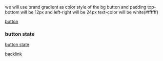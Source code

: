 we will use brand gradient as color style of the bg button and padding top-bottom will be 12px and left-right will be 24px
text-color will be white(#ffffff)

[button](./assets/see-work.png)

### button state

[button state](./assets/buttons.png)

[backlink](./Web-Design.md)